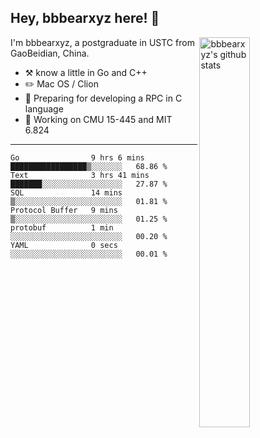 ## Hey, bbbearxyz here! :wave:

<img align="right" alt="bbbearxyz's github stats" width="40%" src="https://github-readme-stats.vercel.app/api?username=bbbearxyz&show_icons=true">

I'm bbbearxyz, a postgraduate in USTC from GaoBeidian, China.

-   :hammer_and_pick:    know a little in Go and C++
-   :pencil2: Mac OS / Clion
-   :seedling: Preparing for developing a RPC in C language 
-   :thinking: Working on CMU 15-445 and MIT 6.824
---
<!--START_SECTION:waka-->

```text
Go                9 hrs 6 mins    █████████████████▒░░░░░░░   68.86 %
Text              3 hrs 41 mins   ███████░░░░░░░░░░░░░░░░░░   27.87 %
SQL               14 mins         ▒░░░░░░░░░░░░░░░░░░░░░░░░   01.81 %
Protocol Buffer   9 mins          ▒░░░░░░░░░░░░░░░░░░░░░░░░   01.25 %
protobuf          1 min           ░░░░░░░░░░░░░░░░░░░░░░░░░   00.20 %
YAML              0 secs          ░░░░░░░░░░░░░░░░░░░░░░░░░   00.01 %
```

<!--END_SECTION:waka-->
